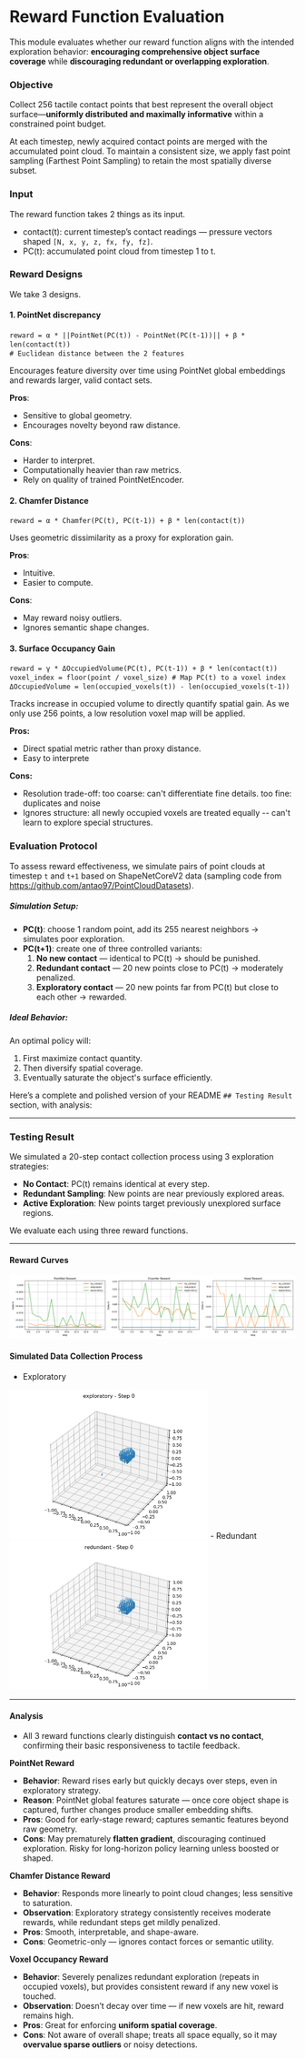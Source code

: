 # Reward Function Evaluation

This module evaluates whether our reward function aligns with the intended exploration behavior: **encouraging comprehensive object surface coverage** while **discouraging redundant or overlapping exploration**.

### Objective

Collect 256 tactile contact points that best represent the overall object surface—**uniformly distributed and maximally informative** within a constrained point budget.

At each timestep, newly acquired contact points are merged with the accumulated point cloud. To maintain a consistent size, we apply fast point sampling (Farthest Point Sampling) to retain the most spatially diverse subset.

### Input

The reward function takes 2 things as its input.

* contact(t): current timestep’s contact readings — pressure vectors shaped `[N, x, y, z, fx, fy, fz]`.
* PC(t): accumulated point cloud from timestep 1 to t.



### Reward Designs

We take 3 designs.

#### 1. PointNet discrepancy

```
reward = α * ||PointNet(PC(t)) - PointNet(PC(t-1))|| + β * len(contact(t))
# Euclidean distance between the 2 features
```

Encourages feature diversity over time using PointNet global embeddings and rewards larger, valid contact sets.

**Pros**:

- Sensitive to global geometry.
- Encourages novelty beyond raw distance.

**Cons**:

- Harder to interpret.
- Computationally heavier than raw metrics.
- Rely on quality of trained PointNetEncoder.

#### 2. Chamfer Distance

```
reward = α * Chamfer(PC(t), PC(t-1)) + β * len(contact(t))
```

Uses geometric dissimilarity as a proxy for exploration gain.

**Pros**:

- Intuitive.
- Easier to compute.

**Cons**:

- May reward noisy outliers.
- Ignores semantic shape changes.

#### 3. Surface Occupancy Gain

```
reward = γ * ΔOccupiedVolume(PC(t), PC(t-1)) + β * len(contact(t))
voxel_index = floor(point / voxel_size) # Map PC(t) to a voxel index
ΔOccupiedVolume = len(occupied_voxels(t)) - len(occupied_voxels(t-1))
```

Tracks increase in occupied volume to directly quantify spatial gain. As we only use 256 points, a low resolution voxel map will be applied.

**Pros:**

* Direct spatial metric rather than proxy distance.
* Easy to interprete

**Cons:**

* Resolution trade-off: too coarse: can't differentiate fine details. too fine: duplicates and noise
* Ignores structure: all newly occupied voxels are treated equally -- can't learn to explore special structures.



### Evaluation Protocol

To assess reward effectiveness, we simulate pairs of point clouds at timestep `t` and `t+1` based on ShapeNetCoreV2 data (sampling code from https://github.com/antao97/PointCloudDatasets).

##### Simulation Setup:

- **PC(t)**: choose 1 random point, add its 255 nearest neighbors → simulates poor exploration.
- **PC(t+1)**: create one of three controlled variants:
  1. **No new contact** — identical to PC(t) → should be punished.
  2. **Redundant contact** — 20 new points close to PC(t) → moderately penalized.
  3. **Exploratory contact** — 20 new points far from PC(t) but close to each other → rewarded.

##### Ideal Behavior:

An optimal policy will:

1. First maximize contact quantity.
2. Then diversify spatial coverage.
3. Eventually saturate the object's surface efficiently.


Here’s a complete and polished version of your README `## Testing Result` section, with analysis:

---

### Testing Result

We simulated a 20-step contact collection process using 3 exploration strategies:

- **No Contact**: PC(t) remains identical at every step.
- **Redundant Sampling**: New points are near previously explored areas.
- **Active Exploration**: New points target previously unexplored surface regions.

We evaluate each using three reward functions.

---

#### Reward Curves

![Reward Comparison](plots_pc/reward_comparison.png)

#### Simulated Data Collection Process

- Exploratory
<img src="plots_pc/exploratory.gif" width="350px">  
- Redundant
<img src="plots_pc/redundant.gif" width="350px">

---

#### Analysis

- All 3 reward functions clearly distinguish **contact vs no contact**, confirming their basic responsiveness to tactile feedback.
  
**PointNet Reward**
- **Behavior**: Reward rises early but quickly decays over steps, even in exploratory strategy.
- **Reason**: PointNet global features saturate — once core object shape is captured, further changes produce smaller embedding shifts.
- **Pros**: Good for early-stage reward; captures semantic features beyond raw geometry.
- **Cons**: May prematurely **flatten gradient**, discouraging continued exploration. Risky for long-horizon policy learning unless boosted or shaped.
  
**Chamfer Distance Reward**
- **Behavior**: Responds more linearly to point cloud changes; less sensitive to saturation.
- **Observation**: Exploratory strategy consistently receives moderate rewards, while redundant steps get mildly penalized.
- **Pros**: Smooth, interpretable, and shape-aware.
- **Cons**: Geometric-only — ignores contact forces or semantic utility.
  
**Voxel Occupancy Reward**
- **Behavior**: Severely penalizes redundant exploration (repeats in occupied voxels), but provides consistent reward if any new voxel is touched.
- **Observation**: Doesn’t decay over time — if new voxels are hit, reward remains high.
- **Pros**: Great for enforcing **uniform spatial coverage**.
- **Cons**: Not aware of overall shape; treats all space equally, so it may **overvalue sparse outliers** or noisy detections.

